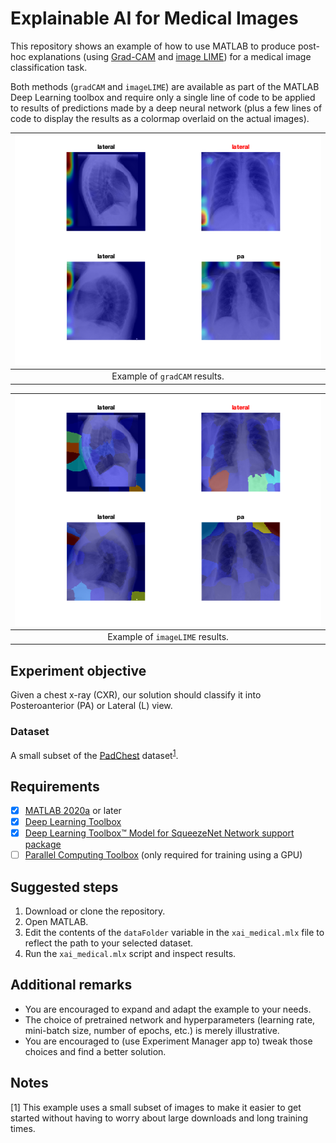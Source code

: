 # Explainable AI for Medical Images
This repository shows an example of how to use MATLAB to produce post-hoc explanations (using [Grad-CAM](https://www.mathworks.com/help/deeplearning/ref/gradcam.html) and [image LIME](https://www.mathworks.com/help/deeplearning/ref/imagelime.html)) for a medical image classification task. 

Both methods (`gradCAM` and `imageLIME`) are available as part of the MATLAB Deep Learning toolbox and require only a single line of code to be applied to results of predictions made by a deep neural network (plus a few lines of code to display the results as a colormap overlaid on the actual images).

| ![](figures/pa_lateral_gradCAM.png) |
|:--:|
| Example of `gradCAM` results.|

| ![](figures/pa_lateral_lime.png) |
|:--:|
| Example of `imageLIME` results.|
## Experiment objective
Given a chest x-ray (CXR), our solution should classify it into Posteroanterior (PA) or Lateral (L) view. 
### Dataset
A small subset of the [PadChest](https://bimcv.cipf.es/bimcv-projects/padchest/) dataset<sup>[1](#myfootnote1)</sup>.
## Requirements
- [X]  [MATLAB 2020a](https://www.mathworks.com/products/matlab.html) or later
- [X]  [Deep Learning Toolbox](https://www.mathworks.com/products/deep-learning.html)
- [X]  [Deep Learning Toolbox™ Model for SqueezeNet Network support package](https://www.mathworks.com/help/deeplearning/ref/squeezenet.html) 
- [ ]  [Parallel Computing Toolbox](https://www.mathworks.com/products/parallel-computing.html) (only required for training using a GPU)
## Suggested steps
1. Download or clone the repository.
2. Open MATLAB.
3. Edit the contents of the `dataFolder` variable in the `xai_medical.mlx` file to reflect the path to your selected dataset. 
4. Run the `xai_medical.mlx` script and inspect results.
## Additional remarks

- You are encouraged to expand and adapt the example to your needs.
- The choice of pretrained network and hyperparameters (learning rate, mini-batch size, number of epochs, etc.) is merely illustrative.  
- You are encouraged to (use Experiment Manager app to) tweak those choices and find a better solution.
## Notes
<a name="myfootnote1">[1]</a> This example uses a small subset of images to make it easier to get started without having to worry about large downloads and long training times.   
